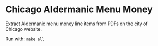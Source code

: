 # Chicago Aldermanic Menu Money

Extract Aldermanic menu money line items from PDFs on the city of Chicago website.

Run with: `make all`
